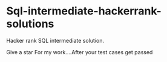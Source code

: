 # Sql-intermediate-hackerrank-solutions
Hacker rank SQL intermediate solution.

Give a star For my work....After your test cases get passed
